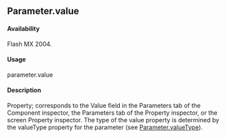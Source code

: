 ## Parameter.value

#### Availability

Flash MX 2004.

#### Usage

parameter.value

#### Description

Property; corresponds to the Value field in the Parameters tab of the Component inspector, the Parameters tab of the Property inspector, or the screen Property inspector. The type of the value property is determined by the valueType property for the parameter (see [Parameter.valueType](../Parameter_object/Parameter6.md)).
